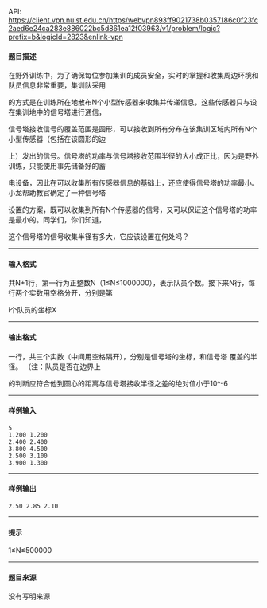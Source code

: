 API: https://client.vpn.nuist.edu.cn/https/webvpn893ff9021738b0357186c0f23fc2aed6e24ca283e886022bc5d861ea12f03963/v1/problem/logic?prefix=b&logicId=2823&enlink-vpn

#### 题目描述

在野外训练中，为了确保每位参加集训的成员安全，实时的掌握和收集周边环境和队员信息非常重要，集训队采用

的方式是在训练所在地散布N个小型传感器来收集并传递信息，这些传感器只与设在集训地中的信号塔进行通信，

信号塔接收信号的覆盖范围是圆形，可以接收到所有分布在该集训区域内所有N个小型传感器（包括在该圆形的边

上）发出的信号。信号塔的功率与信号塔接收范围半径的大小成正比，因为是野外训练，只能使用事先储备好的蓄

电设备，因此在可以收集所有传感器信息的基础上，还应使得信号塔的功率最小。小龙帮助教官确定了一种信号塔

设置的方案，既可以收集到所有N个传感器的信号，又可以保证这个信号塔的功率是最小的。同学们，你们知道，

这个信号塔的信号收集半径有多大，它应该设置在何处吗？

---

#### 输入格式

共N+1行，第一行为正整数N（1≤N≤1000000），表示队员个数。接下来N行，每行两个实数用空格分开，分别是第

i个队员的坐标X

---

#### 输出格式

一行，共三个实数（中间用空格隔开），分别是信号塔的坐标，和信号塔 覆盖的半径。 （注：队员是否在边界上

的判断应符合他到圆心的距离与信号塔接收半径之差的绝对值小于10^-6

---

#### 样例输入
```
5 
1.200 1.200 
2.400 2.400 
3.800 4.500 
2.500 3.100 
3.900 1.300 
```

---

#### 样例输出
```
2.50 2.85 2.10 
```

---

#### 提示

1≤N≤500000

---

#### 题目来源

没有写明来源